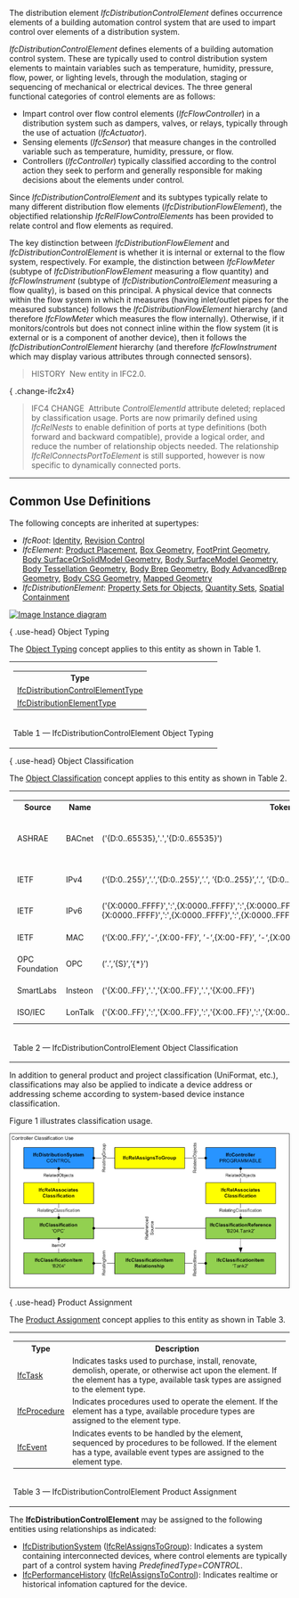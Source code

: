 ﻿The distribution element _IfcDistributionControlElement_ defines occurrence elements of a building automation control system that are used to impart control over elements of a distribution system.

_IfcDistributionControlElement_ defines elements of a building automation control system. These are typically used to control distribution system elements to maintain variables such as temperature, humidity, pressure, flow, power, or lighting levels, through the modulation, staging or sequencing of mechanical or electrical devices. The three general functional categories of control elements are as follows:

* Impart control over flow control elements (_IfcFlowController_) in a distribution system such as dampers, valves, or relays, typically through the use of actuation (_IfcActuator_).
* Sensing elements (_IfcSensor_) that measure changes in the controlled variable such as temperature, humidity, pressure, or flow.
* Controllers (_IfcController_) typically classified according to the control action they seek to perform and generally responsible for making decisions about the elements under control.

Since _IfcDistributionControlElement_ and its subtypes typically relate to many different distribution flow elements (_IfcDistributionFlowElement_), the objectified relationship _IfcRelFlowControlElements_ has been provided to relate control and flow elements as required.

The key distinction between _IfcDistributionFlowElement_ and _IfcDistributionControlElement_ is whether it is internal or external to the flow system, respectively. For example, the distinction between _IfcFlowMeter_ (subtype of _IfcDistributionFlowElement_ measuring a flow quantity) and _IfcFlowInstrument_ (subtype of _IfcDistributionControlElement_ measuring a flow quality), is based on this principal. A physical device that connects within the flow system in which it measures (having inlet/outlet pipes for the measured substance) follows the _IfcDistributionFlowElement_ hierarchy (and therefore _IfcFlowMeter_ which measures the flow internally). Otherwise, if it monitors/controls but does not connect inline within the flow system (it is external or is a component of another device), then it follows the _IfcDistributionControlElement_ hierarchy (and therefore _IfcFlowInstrument_ which may display various attributes through connected sensors).

> HISTORY&nbsp; New entity in IFC2.0.

{ .change-ifc2x4}
> IFC4 CHANGE&nbsp; Attribute _ControlElementId_ attribute deleted; replaced by classification usage. Ports are now primarily defined using _IfcRelNests_ to enable definition of ports at type definitions (both forward and backward compatible), provide a logical order, and reduce the number of relationship objects needed. The relationship _IfcRelConnectsPortToElement_ is still supported, however is now specific to dynamically connected ports.

___
## Common Use Definitions
The following concepts are inherited at supertypes:

* _IfcRoot_: [Identity](../../templates/identity.htm), [Revision Control](../../templates/revision-control.htm)
* _IfcElement_: [Product Placement](../../templates/product-placement.htm), [Box Geometry](../../templates/box-geometry.htm), [FootPrint Geometry](../../templates/footprint-geometry.htm), [Body SurfaceOrSolidModel Geometry](../../templates/body-surfaceorsolidmodel-geometry.htm), [Body SurfaceModel Geometry](../../templates/body-surfacemodel-geometry.htm), [Body Tessellation Geometry](../../templates/body-tessellation-geometry.htm), [Body Brep Geometry](../../templates/body-brep-geometry.htm), [Body AdvancedBrep Geometry](../../templates/body-advancedbrep-geometry.htm), [Body CSG Geometry](../../templates/body-csg-geometry.htm), [Mapped Geometry](../../templates/mapped-geometry.htm)
* _IfcDistributionElement_: [Property Sets for Objects](../../templates/property-sets-for-objects.htm), [Quantity Sets](../../templates/quantity-sets.htm), [Spatial Containment](../../templates/spatial-containment.htm)

[![Image](../../../img/diagram.png)&nbsp;Instance diagram](../../../annex/annex-d/common-use-definitions/ifcdistributioncontrolelement.htm)

{ .use-head}
Object Typing

The [Object Typing](../../templates/object-typing.htm) concept applies to this entity as shown in Table 1.

<table>
<tr><td>
<table class="gridtable">
<tr><th><b>Type</b></th></tr>
<tr><td><a href="../../ifcsharedbldgserviceelements/lexical/ifcdistributioncontrolelementtype.htm">IfcDistributionControlElementType</a></td></tr>
<tr><td><a href="../../ifcproductextension/lexical/ifcdistributionelementtype.htm">IfcDistributionElementType</a></td></tr>
</table>
</td></tr>
<tr><td><p class="table">Table 1 &mdash; IfcDistributionControlElement Object Typing</p></td></tr></table>

  
  
{ .use-head}
Object Classification

The [Object Classification](../../templates/object-classification.htm) concept applies to this entity as shown in Table 2.

<table>
<tr><td>
<table class="gridtable">
<tr><th><b>Source</b></th><th><b>Name</b></th><th><b>Tokens</b></th><th><b>Description</b></th></tr>
<tr><td>ASHRAE</td><td>BACnet</td><td>('{D:0..65535},'.','{D:0..65535}')</td><td>32-bit decimal BACnetObjectIdentifier indicating type ID and instance ID (e.g.'12.15' for Digital Input #15).</td></tr>
<tr><td>IETF</td><td>IPv4</td><td>(‘{D:0..255}’,’.’,’{D:0..255}’,’.’, ’{D:0..255}’,’.’, ’{D:0..255}’)</td><td>32-bit decimal address for an IPv4 network (e.g.'192.168.1.1').</td></tr>
<tr><td>IETF</td><td>IPv6</td><td>('{X:0000..FFFF}',':',{X:0000..FFFF}',':',{X:0000..FFFF}',':',{X:0000..FFFF}',':',{X:0000..FFFF}',':',{X:0000..FFFF}',':',{X:0000..FFFF}',':',{X:0000..FFFF}')</td><td>128-bit hexadecimal address for an IPv6 network.</td></tr>
<tr><td>IETF</td><td>MAC</td><td>(‘{X:00..FF}’,’-‘,{X:00-FF}’, ’-‘,{X:00-FF}’, ’-‘,{X:00-FF}’, ’-‘,{X:00-FF}’, ’-‘,{X:00-FF}’)</td><td>48-bit hexadecimal form of MAC address.</td></tr>
<tr><td>OPC Foundation</td><td>OPC</td><td>(’.’,’{S}’,’{*}’)</td><td>Hierarchical ItemID in alphanumeric form (i.e. 'B204.Tank2.Temperature)</td></tr>
<tr><td>SmartLabs</td><td>Insteon</td><td>('{X:00..FF}','.','{X:00..FF}','.','{X:00..FF}')</td><td>24-bit hexadecimal instance address.</td></tr>
<tr><td>ISO/IEC</td><td>LonTalk</td><td>('{X:00..FF}',':','{X:00..FF}',':','{X:00..FF}',':','{X:00..FF}',':','{X:00..FF}',':','{X:00..FF}',':','{X:00..FF}')</td><td>48-bit hexadecimal neuron ID.</td></tr>
</table>
</td></tr>
<tr><td><p class="table">Table 2 &mdash; IfcDistributionControlElement Object Classification</p></td></tr></table>

In addition to general product and project classification (UniFormat, etc.), classifications may also be applied to indicate a device address or addressing scheme according to system-based device instance classification.

Figure 1 illustrates classification usage.

!["Classification Use Definition"](../../../../../../figures/ifcdistributioncontrolelement-classification.png "Figure 1 &mdash; Distribution control classification")

  
  
{ .use-head}
Product Assignment

The [Product Assignment](../../templates/product-assignment.htm) concept applies to this entity as shown in Table 3.

<table>
<tr><td>
<table class="gridtable">
<tr><th><b>Type</b></th><th><b>Description</b></th></tr>
<tr><td><a href="../../ifcprocessextension/lexical/ifctask.htm">IfcTask</a></td><td>Indicates tasks used to purchase, install, renovate, demolish, operate, or otherwise act upon the element.  If the element has a type, available task types are assigned to the element type.</td></tr>
<tr><td><a href="../../ifcprocessextension/lexical/ifcprocedure.htm">IfcProcedure</a></td><td>Indicates procedures used to operate the element.  If the element has a type, available procedure types are assigned to the element type.</td></tr>
<tr><td><a href="../../ifcprocessextension/lexical/ifcevent.htm">IfcEvent</a></td><td>Indicates events to be handled by the element, sequenced by procedures to be followed.  If the element has a type, available event types are assigned to the element type.</td></tr>
</table>
</td></tr>
<tr><td><p class="table">Table 3 &mdash; IfcDistributionControlElement Product Assignment</p></td></tr></table>

The **IfcDistributionControlElement** may be assigned to the following entities using relationships as indicated:

* [IfcDistributionSystem](../../ifcsharedbldgserviceelements/lexical/ifcdistributionsystem.htm) ([IfcRelAssignsToGroup](../../ifckernel/lexical/ifcrelassignstogroup.htm)): Indicates a system containing interconnected devices, where control elements are typically part of a control system having _PredefinedType=CONTROL_.
* [IfcPerformanceHistory](../../ifccontrolextension/lexical/ifcperformancehistory.htm) ([IfcRelAssignsToControl](../../ifckernel/lexical/ifcrelassignstocontrol.htm)): Indicates realtime or historical infomation captured for the device.
